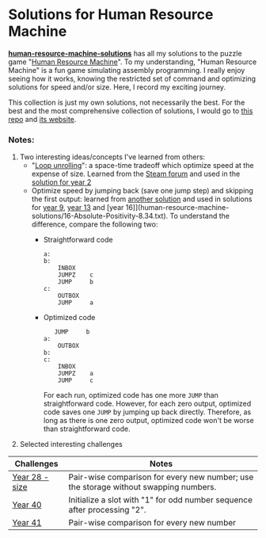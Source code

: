 # Solutions for Human Resource Machine
[**human-resource-machine-solutions**](human-resource-machine-solutions) has all my solutions to the puzzle game "[Human Resource Machine](http://tomorrowcorporation.com/humanresourcemachine)". To my understanding, "Human Resource Machine" is a fun game simulating assembly programming. I really enjoy seeing how it works, knowing the restricted set of command and optimizing solutions for speed and/or size. Here, I record my exciting journey.

This collection is just my own solutions, not necessarily the best. For the best and the most comprehensive collection of solutions, I would go to [this repo](https://github.com/atesgoral/hrm-solutions) and [its website](http://atesgoral.github.io/hrm-solutions/).
### Notes:
1. Two interesting ideas/concepts I've learned from others:
   * "[Loop unrolling](https://en.wikipedia.org/wiki/Loop_unrolling)": a space-time tradeoff which optimize speed at the expense of size. Learned from the [Steam forum](https://steamcommunity.com/app/375820/discussions/0/483367798502748659/) and used in the [solution for year 2](human-resource-machine-solutions/02-Busy-Mail-Room-5.25.txt)
   * Optimize speed by jumping back (save one jump step) and skipping the first output: learned from [another solution](https://github.com/atesgoral/hrm-solutions/blob/master/solutions/09-Zero-Preservation-Initiative-5.25/5.25-nanashi-juanto.asm) and used in solutions for [year 9](human-resource-machine-solutions/09-Zero-Preservation-Initiative-5.25.txt), [year 13](human-resource-machine-solutions/13-Equalization-Room-9.27.txt) and [year 16]](human-resource-machine-solutions/16-Absolute-Positivity-8.34.txt). To understand the difference, compare the following two:
      * Straightforward code

            a:
            b:
                INBOX   
                JUMPZ    c
                JUMP     b
            c:
                OUTBOX  
                JUMP     a
      * Optimized code

               JUMP     b
            a:
                OUTBOX  
            b:
            c:
                INBOX   
                JUMPZ    a
                JUMP     c
        For each run, optimized code has one more `JUMP` than straightforward code. However, for each zero output, optimized code saves one `JUMP` by jumping up back directly. Therefore, as long as there is one zero output, optimized code won't be worse than straightforward code.
1. Selected interesting challenges

|Challenges|Notes|
|---|---|
|[Year 28 - size](human-resource-machine-solutions/28-Three-Sort-34.98.txt)|Pair-wise comparison for every new number; use the storage without swapping numbers.|
|[Year 40](human-resource-machine-solutions/40-Prime-Factory-27.355.txt)|Initialize a slot with "1" for odd number sequence after processing "2".|
|[Year 41](human-resource-machine-solutions/41-Sorting-Floor-27.714.txt)|Pair-wise comparison for every new number|
